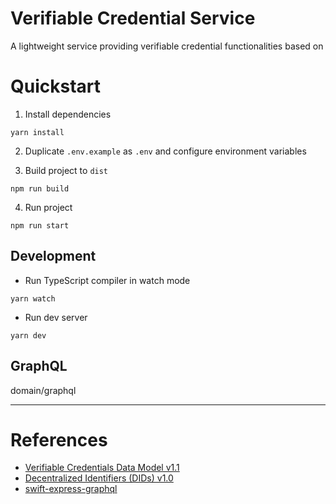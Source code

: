 # Verifiable Credential Service

A lightweight service providing verifiable credential functionalities based on

# Quickstart

1. Install dependencies

```shell
yarn install
```

2. Duplicate `.env.example` as `.env` and configure environment variables

3. Build project to `dist`

```shell
npm run build
```

4. Run project

```shell
npm run start
```

## Development

- Run TypeScript compiler in watch mode

```shell
yarn watch
```

- Run dev server

```shell
yarn dev
```

## GraphQL

domain/graphql

---

# References

- [Verifiable Credentials Data Model v1.1](https://www.w3.org/TR/vc-data-model/)
- [Decentralized Identifiers (DIDs) v1.0](https://www.w3.org/TR/did-core/)
- [swift-express-graphql](https://github.com/yepengding/swift-express-graphql)

